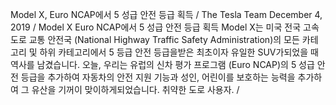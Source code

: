 Model X, Euro NCAP에서 5 성급 안전 등급 획득 / 
The Tesla Team
December 4, 2019 / 
Model X Euro NCAP에서 5 성급 안전 등급 획득 Model X는 미국 전국 고속도로 교통 안전국 (National Highway Traffic Safety Administration)의 모든 카테고리 및 하위 카테고리에서 5 등급 안전 등급을받은 최초이자 유일한 SUV가되었을 때 역사를 남겼습니다. 오늘, 우리는 유럽의 신차 평가 프로그램 (Euro NCAP)의 5 성급 안전 등급을 추가하여 자동차의 안전 지원 기능과 성인, 어린이를 보호하는 능력을 추가하여 그 유산을 기꺼이 맞이하게되었습니다. 취약한 도로 사용자. / 


